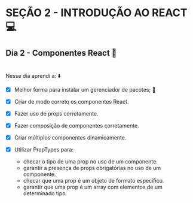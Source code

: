 # SEÇÃO 2 - INTRODUÇÃO AO REACT :computer:

## Dia 2 - Componentes React :green_heart:
#

Nesse dia aprendi a: :arrow_down:

- [x] Melhor forma para instalar um gerenciador de pacotes; :rocket:

- [x] Criar de modo correto os componentes React.

- [x] Fazer uso de props corretamente.

- [x] Fazer composição de componentes corretamente.

- [x] Criar múltiplos componentes dinamicamente.

- [x] Utilizar PropTypes para:

	- checar o tipo de uma prop no uso de um componente.
	- garantir a presença de props obrigatórias no uso de um 																componente.
	- checar que uma prop é um objeto de formato específico.
	- garantir que uma prop é um array com elementos de um determinado tipo.
#

